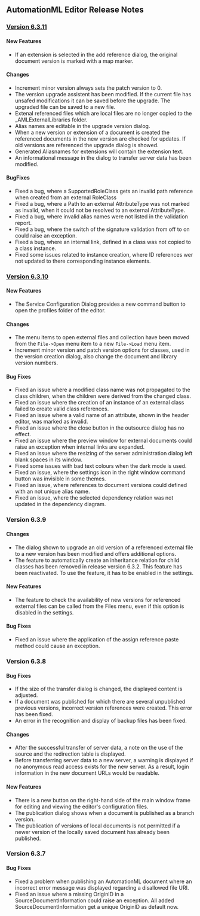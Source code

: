 ﻿
## AutomationML Editor Release Notes

### [Version 6.3.11](https://github.com/AutomationML/AutomationMLEditor/releases/tag/v6.3.11) 

#### New Features
- If an extension is selected in the add reference dialog, the original document version is marked with a map marker. 

#### Changes
- Increment minor version always sets the patch version to 0.
- The version upgrade assistent has been modified. If the current file has unsafed modifications it can be saved before the upgrade. The upgraded file can be saved to a new file.
- Extenal referenced files which are local files are no longer copied to the _AMLExternalLibraries folder.
- Alias names are editable in the upgrade version dialog.
- When a new version or extension of a document is created the referenced documents in the new version are checked for updates. If old versions are referenced the upgrade dialog is showed.
- Generated Aliasnames for extensions will contain the extension text.
- An informational message in the dialog to transfer server data has been modified.

#### BugFixes
- Fixed a bug, where a SupportedRoleClass gets an invalid path reference when created from an external RoleClass
- Fixed a bug, where a Path to an external AttributeType was not marked as invalid, when it could not be resolved to an external AttributeType.
- Fixed a bug, where invalid alias names were not listed in the validation report.
- Fixed a bug, where the switch of the signature validation from off to on could raise an exception.
- Fixed a bug, where an internal link, defined in a class was not copied to a class instance.
- Fixed some issues related to instance creation, where ID references wer not updated to there corresponding instance elements.

### [Version 6.3.10](https://github.com/AutomationML/AutomationMLEditor/releases/tag/v6.3.10) 

#### New Features
- The Service Configuration Dialog provides a new command button to open the profiles folder of the editor.

#### Changes
- The menu items to open external files and collection have been moved from the `File->Open` menu item to a new `File->Load` menu item.
- Increment minor version and patch version options for classes, used in the version creation dialog, also change the document and library version numbers.

#### Bug Fixes
- Fixed an issue where a modified class name was not propagated to the class children, when the children were derived from the changed class.
- Fixed an issue where the creation of an instance of an external class failed to create valid class references.
- Fixed an issue where a valid name of an attribute, shown in the header editor, was marked as invalid.
- Fixed an issue where the close button in the outsource dialog has no effect.
- Fixed an issue where the preview window for external documents could raise an exception when internal links are expanded.
- Fixed an issue where the resizing of the server administration dialog left blank spaces in its window.
- Fixed some issues with bad text colours when the dark mode is used.
- Fixed an issue, where the settings icon in the right window command button was invisible in some themes.
- Fixed an issue, where references to document versions could defined with an not unique alias name.
- Fixed an issue, where the selected dependency relation was not updated in the dependency diagram.

### Version 6.3.9

#### Changes 
- The dialog shown to upgrade an old version of a referenced external file to a new version has been modified and offers additional options. 
- The feature to automatically create an inheritance relation for child classes has been removed in release version 6.3.2. This feature has been reactivated. To use the feature, it has to be enabled in the settings.

#### New Features
- The feature to check the availability of new versions for referenced external files can be called from the Files menu, even if this option is disabled in the settings.

#### Bug Fixes
- Fixed an issue where the application of the assign reference paste method could cause an exception.


### Version 6.3.8

#### Bug Fixes
- If the size of the transfer dialog is changed, the displayed content is adjusted.
- If a document was published for which there are several unpublished previous versions, incorrect version references were created. This error has been fixed.
- An error in the recognition and display of backup files has been fixed.

#### Changes
- After the successful transfer of server data, a note on the use of the source and the redirection table is displayed.
- Before transferring server data to a new server, a warning is displayed if no anonymous read access exists for the new server. As a result, login information in the new document URLs would be readable.

#### New Features
- There is a new button on the right-hand side of the main window frame for editing and viewing the editor's configuration files.
- The publication dialog shows when a document is published as a branch version.
- The publication of versions of local documents is not permitted if a newer version of the locally saved document has already been published.

### Version 6.3.7

#### Bug Fixes
- Fixed a problem when publishing an AutomationML document where an incorrect error message was displayed regarding a disallowed file URI.
- Fixed an issue where a missing OriginID in a SourceDocumentInformation could raise an exception. All added SourceDocumentInformation get a unique OriginID as default now.
